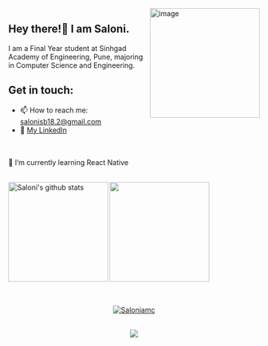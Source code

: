 
<img align="right" height="220px" src="https://appservice.azureedge.net/images/linux-landing-page/v3/node.svg" alt="image" />

<p align="left">

## Hey there!👋 I am Saloni.
I am a Final Year student at Sinhgad Academy of Engineering, Pune, majoring in Computer Science and Engineering.

## Get in touch:
 - 📫 How to reach me: salonisb18.2@gmail.com  
 - 📝 [My LinkedIn](https://www.linkedin.com/in/saloni-bailkar-494700215/)  
 <!-- 🌐 [My Website](https://.github.io/)-->

<!--<a style="padding:10px" href="https://www.quora.com/profile/ ">
  <img style="width:40px" src="resources/quora.png" alt="Quora profile" />
</a> -->

<br>
<br>
🌱 I’m currently learning React Native <br>
<!--💻<a target="_blank" href="https:///"> Check out my portfolio</a>-->
  <p>
<br>



  <img align="left" height="200px" src="https://github-readme-stats.vercel.app/api?username=Saloniamc&show_icons=true&count_private=true&title_color=ff0087&bg_color=fafbfc00&text_color=a2a2a2" alt="Saloni's github stats" />

  <img align="centre" height="200px" src="https://github-readme-stats.vercel.app/api/top-langs/?username=Saloniamc&title_color=ff0087&bg_color=fafbfc00&text_color=35b5ff&hide=EJS" />

<!---
<a href="https://github.com/Saloniamc/Online_Classroom_Web_App">
  <img align="left" src="https://github-readme-stats.anuraghazra1.vercel.app/api/pin/?username=Saloniamc&repo=Online_Classroom_Web_App&show_owner&title_color=e6005c" />
 </a>
<a href="https://github.com/Saloniamc/Daily-Newspaper-using-reactJS">
  <img align="center" src="https://github-readme-stats.vercel.app/api/pin/?username=Saloniamc&repo=Daily-Newspaper-using-reactJS&title_color=e6005c" />
 </a>
-->
<br> 
<br>
<br>

<!-- ## Get in touch:

<a style="padding:10px" href="mailto: @gmail.com">
  <img style="width:40px"  src="resources/gmail.png" alt="Mail" />
</a>

<a style="padding:10px" href="https://www.linkedin.com/in/ /">
  <img style="width:40px" src="resources/linkedin.png" alt="Linkedin" />
</a>

<!--<a style="padding:10px" href="https://www.quora.com/profile/ ">
  <img style="width:40px" src="resources/quora.png" alt="Quora profile" />
</a> -->

<p align="center"> <a href="http://Saloniamc.vercel.app/"><img src="https://github-profile-trophy.vercel.app/?username=Saloniamc&theme=monokai" alt="Saloniamc" /></a> </p>

<!-- <p align="center"> 
  Visitor count<br>
  <img src="https://profile-counter.glitch.me/Saloniamc/count.svg" />
</p> -->

<p align="center"> 
 <br>
  <img src="https://komarev.com/ghpvc/?username=Saloniamc&color=ff69b4" />
</p>

<!--![Profile Views](https://komarev.com/ghpvc/?username=Saloniamc&color=ff69b4)-->


<!--https://github.com/Saloniamc/Saloniamc/blob/master/res/progirl.png

<!--
**saloniamc/saloniamc** is a ✨ _special_ ✨ repository because its `README.md` (this file) appears on your GitHub profile.

Here are some ideas to get you started:

- 🔭 I’m currently working on ...
- 🌱 I’m currently learning ...
- 👯 I’m looking to collaborate on ...
- 🤔 I’m looking for help with ...
- 💬 Ask me about ...
- 📫 How to reach me: ...
- 😄 Pronouns: ...
- ⚡ Fun fact: ...
-->
